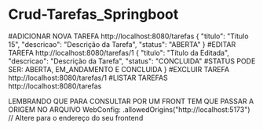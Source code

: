 # Crud-Tarefas_Springboot
#ADICIONAR NOVA TAREFA
http://localhost:8080/tarefas
{
    "titulo": "Título 15",
    "descricao": "Descrição da Tarefa",
    "status": "ABERTA"
}
#EDITAR TAREFA
http://localhost:8080/tarefas/1
{
    "titulo": "Título da Editada",
    "descricao": "Descrição da Tarefa",
    "status": "CONCLUIDA"
    #STATUS PODE SER: ABERTA, EM_ANDAMENTO E CONCLUIDA
}
#EXCLUIR TAREFA
http://localhost:8080/tarefas/1
#LISTAR TAREFAS
http://localhost:8080/tarefas

LEMBRANDO QUE PARA CONSULTAR POR UM FRONT TEM QUE PASSAR A ORIGEM NO ARQUIVO WebConfig:
.allowedOrigins("http://localhost:5173") // Altere para o endereço do seu frontend
